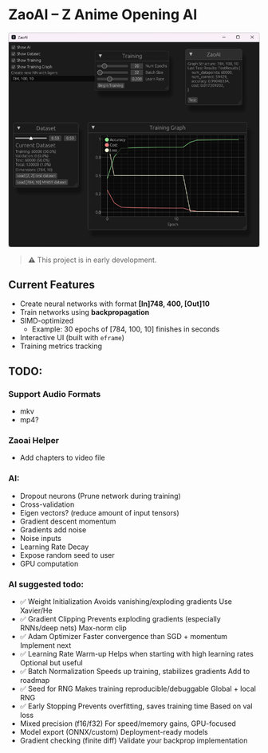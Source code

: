 # ZaoAI – Z Anime Opening AI

![alt text](img/showcase2.png)

> ⚠️ This project is in early development.

## Current Features
- Create neural networks with format **[In]748, 400, [Out]10**
- Train networks using **backpropagation**
- SIMD-optimized
  - Example: 30 epochs of [784, 100, 10] finishes in seconds
- Interactive UI (built with `eframe`)
- Training metrics tracking

## TODO:
### Support Audio Formats
- mkv
- mp4?

### Zaoai Helper
- Add chapters to video file

### AI:
- Dropout neurons (Prune network during training)
- Cross-validation
- Eigen vectors? (reduce amount of input tensors)
- Gradient descent momentum 
- Gradients add noise
- Noise inputs
- Learning Rate Decay
- Expose random seed to user
- GPU computation

### AI suggested todo:
- ✅ Weight Initialization	Avoids vanishing/exploding gradients	Use Xavier/He
- ✅ Gradient Clipping	Prevents exploding gradients (especially RNNs/deep nets)	Max-norm clip
- ✅ Adam Optimizer	Faster convergence than SGD + momentum	Implement next
- ✅ Learning Rate Warm-up	Helps when starting with high learning rates	Optional but useful
- ✅ Batch Normalization	Speeds up training, stabilizes gradients	Add to roadmap
- ✅ Seed for RNG	Makes training reproducible/debuggable	Global + local RNG
- ✅ Early Stopping	Prevents overfitting, saves training time	Based on val loss
- Mixed precision (f16/f32)	For speed/memory gains, GPU-focused
- Model export (ONNX/custom)	Deployment-ready models
- Gradient checking (finite diff)	Validate your backprop implementation
